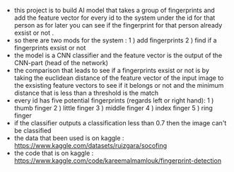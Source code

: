 - this project is to build AI model that takes a group of fingerprints and add the feature vector for every id to the system under the id for that person as for later you can see if the fingerprint for that person already exsist or not .
- so there are two mods for the system :
  1 ) add fingerprints
  2 ) find if a fingerprints exsist or not
- the model is a CNN classifier and the feature vector is the output of the CNN-part (head of the network)
- the comparison that leads to see if a fingerprints exsist or not is by taking the euclidean distance of the feature vector of the input image to the exsisting feature vectors to see if it belongs or not and the minimum distance that is less than a threshold is the match
- every id has five potential fingerprints (regards left or right hand):
  1 ) thumb finger
  2 ) little finger
  3 ) middle finger
  4 ) index finger
  5 ) ring finger
- if the classifier outputs a classification less than 0.7 then the image can't be classified
- the data that been used is on kaggle : <https://www.kaggle.com/datasets/ruizgara/socofing>
- the code that is on kaggle : <https://www.kaggle.com/code/kareemalmamlouk/fingerprint-detection>
